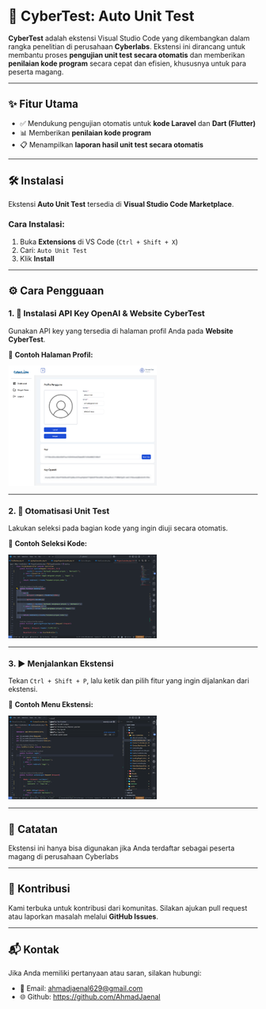 # 🚀 CyberTest: Auto Unit Test

**CyberTest** adalah ekstensi Visual Studio Code yang dikembangkan dalam rangka penelitian di perusahaan **Cyberlabs**. Ekstensi ini dirancang untuk membantu proses **pengujian unit test secara otomatis** dan memberikan **penilaian kode program** secara cepat dan efisien, khususnya untuk para peserta magang.

---

## ✨ Fitur Utama

- ✅ Mendukung pengujian otomatis untuk **kode Laravel** dan **Dart (Flutter)**
- 📊 Memberikan **penilaian kode program**
- 📋 Menampilkan **laporan hasil unit test secara otomatis**

---

## 🛠️ Instalasi

Ekstensi **Auto Unit Test** tersedia di **Visual Studio Code Marketplace**.

### Cara Instalasi:
1. Buka **Extensions** di VS Code (`Ctrl + Shift + X`)
2. Cari: `Auto Unit Test`
3. Klik **Install**

---

## ⚙️ Cara Pengguaan

### 1. 🔑 Instalasi API Key OpenAI & Website CyberTest

Gunakan API key yang tersedia di halaman profil Anda pada **Website CyberTest**.

📸 **Contoh Halaman Profil:**

<img src="assets/img_user_profile.png" width="300">

---

### 2. 🧪 Otomatisasi Unit Test

Lakukan seleksi pada bagian kode yang ingin diuji secara otomatis.

📸 **Contoh Seleksi Kode:**

<img src="assets/img_seleksi_code.png" width="300">

---

### 3. ▶️ Menjalankan Ekstensi

Tekan `Ctrl + Shift + P`, lalu ketik dan pilih fitur yang ingin dijalankan dari ekstensi.

📸 **Contoh Menu Ekstensi:**

<img src="assets/img_ekstensi.png" width="300">

---

## 📣 Catatan

Ekstensi ini hanya bisa digunakan jika Anda terdaftar sebagai peserta magang di perusahaan Cyberlabs

---

## 🤝 Kontribusi

Kami terbuka untuk kontribusi dari komunitas. Silakan ajukan pull request atau laporkan masalah melalui **GitHub Issues**.

---

## 📬 Kontak

Jika Anda memiliki pertanyaan atau saran, silakan hubungi:

- 📧 Email: ahmadjaenal629@gmail.com
- 🌐 Github: https://github.com/AhmadJaenal
